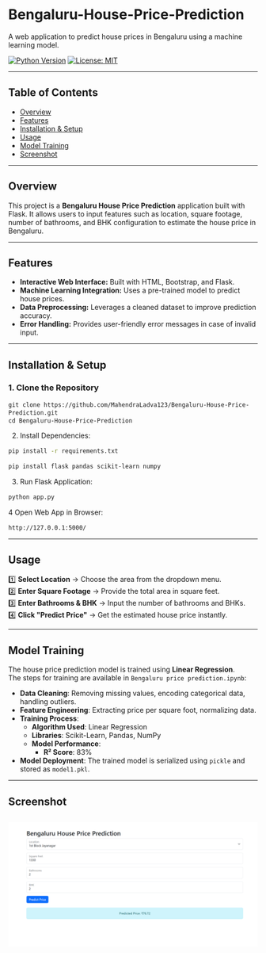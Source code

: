 # Bengaluru-House-Price-Prediction

A web application to predict house prices in Bengaluru using a machine learning model.

[![Python Version](https://img.shields.io/badge/Python-3.7%2B-blue.svg)](https://www.python.org/)
[![License: MIT](https://img.shields.io/badge/License-MIT-yellow.svg)](LICENSE)

---

## Table of Contents

- [Overview](#overview)
- [Features](#features)
- [Installation & Setup](#installation--setup)
- [Usage](#usage)
- [Model Training](#model-training)
- [Screenshot](#screenshot)
---

## Overview

This project is a **Bengaluru House Price Prediction** application built with Flask. It allows users to input features such as location, square footage, number of bathrooms, and BHK configuration to estimate the house price in Bengaluru.

---

## Features

- **Interactive Web Interface:** Built with HTML, Bootstrap, and Flask.
- **Machine Learning Integration:** Uses a pre-trained model to predict house prices.
- **Data Preprocessing:** Leverages a cleaned dataset to improve prediction accuracy.
- **Error Handling:** Provides user-friendly error messages in case of invalid input.

---


## Installation & Setup

### 1. Clone the Repository

```
git clone https://github.com/MahendraLadva123/Bengaluru-House-Price-Prediction.git
cd Bengaluru-House-Price-Prediction
```
2. Install Dependencies:
```bash
pip install -r requirements.txt
```
```bash
pip install flask pandas scikit-learn numpy
```
3. Run Flask Application:
```bash
python app.py
```
4 Open Web App in Browser:
```bash
http://127.0.0.1:5000/
```


---

## Usage

1️⃣ **Select Location** → Choose the area from the dropdown menu.  
2️⃣ **Enter Square Footage** → Provide the total area in square feet.  
3️⃣ **Enter Bathrooms & BHK** → Input the number of bathrooms and BHKs.  
4️⃣ **Click "Predict Price"** → Get the estimated house price instantly.

---

## Model Training

The house price prediction model is trained using **Linear Regression**.  
The steps for training are available in `Bengaluru price prediction.ipynb`:

- **Data Cleaning**: Removing missing values, encoding categorical data, handling outliers.
- **Feature Engineering**: Extracting price per square foot, normalizing data.
- **Training Process**:
  - **Algorithm Used**: Linear Regression
  - **Libraries**: Scikit-Learn, Pandas, NumPy
  - **Model Performance**: 
    - **R² Score**: 83%
- **Model Deployment**: The trained model is serialized using `pickle` and stored as `model1.pkl`.


---
## Screenshot
![App Screenshot](Output.png)
---
